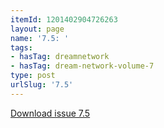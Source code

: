 ```yaml
---
itemId: 1201402904726263
layout: page
name: '7.5: '
tags:
- hasTag: dreamnetwork
- hasTag: dream-network-volume-7
type: post
urlSlug: '7.5'
---
```

<a href="files/pdfs/Volume_7/7.5-Dream-Network-Bulletin_Volume-7-Number-5.pdf" download="">Download issue 7.5</a>